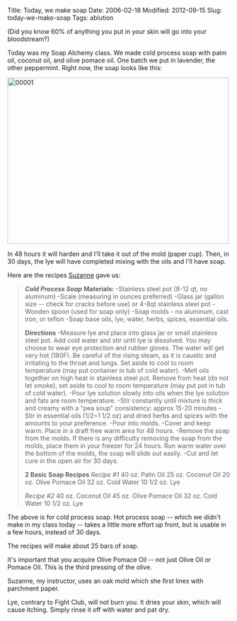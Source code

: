 Title: Today, we make soap
Date: 2006-02-18
Modified: 2012-09-15
Slug: today-we-make-soap
Tags: ablution

(Did you know 60% of anything you put in your skin will go into your bloodstream?)

Today was my Soap Alchemy class. We made cold process soap with palm oil, coconut oil, and olive pomace oil. One batch we put in lavender, the other peppermint. Right now, the soap looks like this:

<a href="http://www.flickr.com/photos/pigmonkey/1865593389/" title="Photo Sharing"><img src="http://farm3.static.flickr.com/2022/1865593389_46ae55d39d.jpg" width="500" height="375" alt="00001" /></a>

In 48 hours it will harden and I'll take it out of the mold (paper cup). Then, in 30 days, the lye will have completed mixing with the oils and I'll have soap.

Here are the recipes <a href="http://goodnaturedearthling.com/" >Suzanne</a> gave us:
<blockquote><b><i>Cold Process Soap</i></b>
<b>Materials:</b>
-Stainless steel pot (8-12 qt, no aluminum)
-Scale (measuring in ounces preferred)
-Glass jar (gallon size -- check for cracks before use) or 4-8qt stainless steel pot
-Wooden spoon (used for soap only)
-Soap molds - no aluminum, cast iron, or teflon
-Soap base oils, lye, water, herbs, spices, essential oils.

<b>Directions</b>
-Measure lye and place into glass jar or small stainless steel pot. Add cold water and stir until lye is dissolved. You may choose to wear eye protection and rubber gloves. The water will get very hot (180F). Be careful of the rising steam, as it is caustic and irritating to the throat and lungs. Set aside to cool to room temperature (may put container in tub of cold water).
-Melt oils together on high heat in stainless steel pot. Remove from heat (do not let smoke), set aside to cool to room temperature (may put pot in tub of cold water).
-Pour lye solution slowly into oils when the lye solution and fats are room temperature.
-Stir constantly until mixture is thick and creamy with a "pea soup" consistency: approx 15-20 minutes
-Stir in essential oils (1/2~1 1/2 oz) and dried herbs and spices with the amounts to your preference.
-Pour into molds.
-Cover and keep warm. Place in a draft free warm area for 48 hours.
-Remove the soap from the molds. If there is any difficulty removing the soap from the molds, place them in your freezer for 24 hours. Run warm water over the bottom of the molds, the soap will slide out easily.
-Cut and let cure in the open air for 30 days.

<b>2 Basic Soap Recipes</b>
<i>Recipe #1</i>
40 oz. Palm Oil
25 oz. Coconut Oil
20 oz. Olive Pomace Oil
32 oz. Cold Water
10 1/2 oz. Lye

<i>Recipe #2</i>
40 oz. Coconut Oil
45 oz. Olive Pomace Oil
32 oz. Cold Water
10 1/2 oz. Lye</blockquote>

The above is for cold process soap. Hot process soap -- which we didn't make in my class today -- takes a little more effort up front, but is usable in a few hours, instead of 30 days. 

The recipes will make about 25 bars of soap. 

It's important that you acquire Olive Pomace Oil -- not just Olive Oil or Pomace Oil. This is the third pressing of the olive.

Suzanne, my instructor, uses an oak mold which she first lines with parchment paper.

Lye, contrary to Fight Club, will not burn you. It dries your skin, which will cause itching. Simply rinse it off with water and pat dry. 

